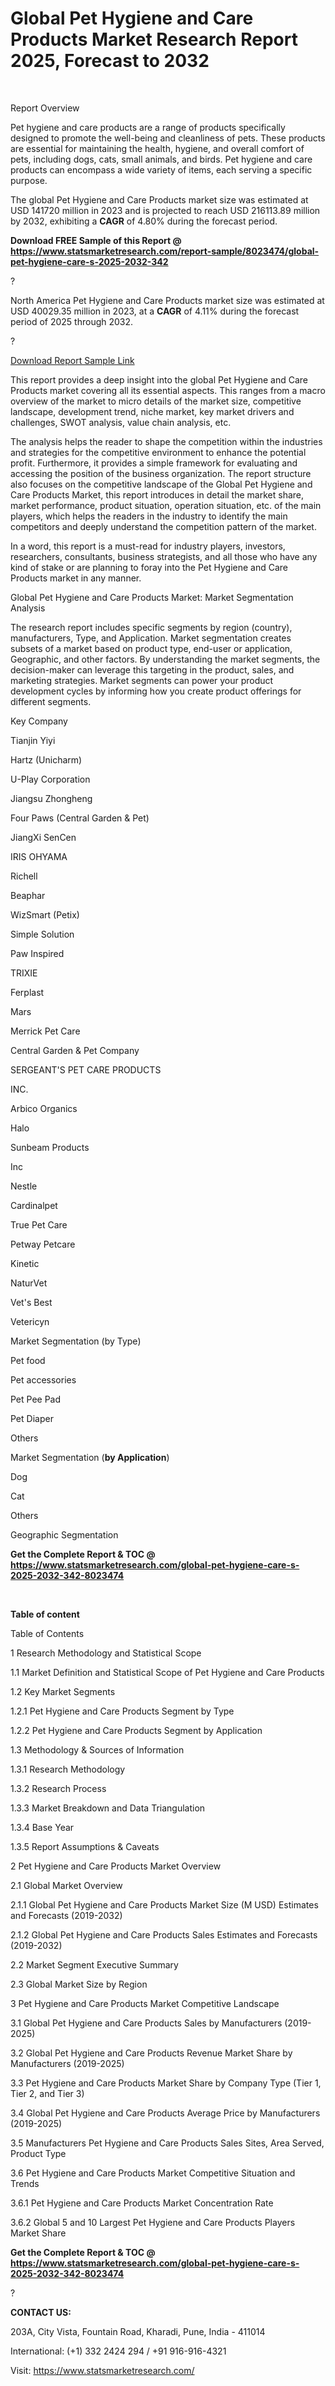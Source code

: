 <h1>Global Pet Hygiene and Care Products Market Research Report 2025, Forecast to 2032</h1><br/><p>Report Overview</p>
 
 
 
 <p>Pet hygiene and care products are a range of products specifically designed to promote the well-being and cleanliness of pets. These products are essential for maintaining the health, hygiene, and overall comfort of pets, including dogs, cats, small animals, and birds. Pet hygiene and care products can encompass a wide variety of items, each serving a specific purpose.</p>
 
 
 
 <p>The global Pet Hygiene and Care Products market size was estimated at USD 141720 million in 2023 and is projected to reach USD 216113.89 million by 2032, exhibiting a <strong>CAGR</strong> of 4.80% during the forecast period.</p>
 
 
 
 <div><b>Download FREE Sample of this Report @ <a href="https://www.statsmarketresearch.com/download-free-sample/8023474/global-pet-hygiene-care-s-2025-2032-342">https://www.statsmarketresearch.com/report-sample/8023474/global-pet-hygiene-care-s-2025-2032-342</a></b></div>
 
 
 
 <p>? </p>
 
 
 
 <p>North America Pet Hygiene and Care Products market size was estimated at USD 40029.35 million in 2023, at a <strong>CAGR</strong> of 4.11% during the forecast period of 2025 through 2032.</p>
 
 
 
 <p>? </p>
 
 
 
 <p><a href="https://www.statsmarketresearch.com/download-free-sample/8023474/global-pet-hygiene-care-s-2025-2032-342">Download Report Sample Link</a></p>
 
 
 
 <p>This report provides a deep insight into the global Pet Hygiene and Care Products market covering all its essential aspects. This ranges from a macro overview of the market to micro details of the market size, competitive landscape, development trend, niche market, key market drivers and challenges, SWOT analysis, value chain analysis, etc.</p>
 
 
 
 <p>The analysis helps the reader to shape the competition within the industries and strategies for the competitive environment to enhance the potential profit. Furthermore, it provides a simple framework for evaluating and accessing the position of the business organization. The report structure also focuses on the competitive landscape of the Global Pet Hygiene and Care Products Market, this report introduces in detail the market share, market performance, product situation, operation situation, etc. of the main players, which helps the readers in the industry to identify the main competitors and deeply understand the competition pattern of the market.</p>
 
 
 
 <p>In a word, this report is a must-read for industry players, investors, researchers, consultants, business strategists, and all those who have any kind of stake or are planning to foray into the Pet Hygiene and Care Products market in any manner.</p>
 
 
 
 <p>Global Pet Hygiene and Care Products Market: Market Segmentation Analysis</p>
 
 
 
 <p>The research report includes specific segments by region (country), manufacturers, Type, and Application. Market segmentation creates subsets of a market based on product type, end-user or application, Geographic, and other factors. By understanding the market segments, the decision-maker can leverage this targeting in the product, sales, and marketing strategies. Market segments can power your product development cycles by informing how you create product offerings for different segments.</p>
 
 
 
 <p>Key Company</p>
 
 
 
 <p>Tianjin Yiyi</p>
 
 
 
 <p>Hartz (Unicharm)</p>
 
 
 
 <p>U-Play Corporation</p>
 
 
 
 <p>Jiangsu Zhongheng</p>
 
 
 
 <p>Four Paws (Central Garden & Pet)</p>
 
 
 
 <p>JiangXi SenCen</p>
 
 
 
 <p>IRIS OHYAMA</p>
 
 
 
 <p>Richell</p>
 
 
 
 <p>Beaphar</p>
 
 
 
 <p>WizSmart (Petix)</p>
 
 
 
 <p>Simple Solution</p>
 
 
 
 <p>Paw Inspired</p>
 
 
 
 <p>TRIXIE</p>
 
 
 
 <p>Ferplast</p>
 
 
 
 <p>Mars</p>
 
 
 
 <p>Merrick Pet Care</p>
 
 
 
 <p>Central Garden & Pet Company</p>
 
 
 
 <p>SERGEANT&#39;S PET CARE PRODUCTS</p>
 
 
 
 <p>INC.</p>
 
 
 
 <p>Arbico Organics</p>
 
 
 
 <p>Halo</p>
 
 
 
 <p>Sunbeam Products</p>
 
 
 
 <p>Inc</p>
 
 
 
 <p>Nestle</p>
 
 
 
 <p>Cardinalpet</p>
 
 
 
 <p>True Pet Care</p>
 
 
 
 <p>Petway Petcare</p>
 
 
 
 <p>Kinetic</p>
 
 
 
 <p>NaturVet</p>
 
 
 
 <p>Vet&#39;s Best</p>
 
 
 
 <p>Vetericyn</p>
 
 
 
 <p>Market Segmentation (by Type)</p>
 
 
 
 <p>Pet food</p>
 
 
 
 <p>Pet accessories</p>
 
 
 
 <p>Pet Pee Pad</p>
 
 
 
 <p>Pet Diaper</p>
 
 
 
 <p>Others</p>
 
 
 
 <p>Market Segmentation (<strong>by Application</strong>)</p>
 
 
 
 <p>Dog</p>
 
 
 
 <p>Cat</p>
 
 
 
 <p>Others</p>
 
 
 
 <p>Geographic Segmentation</p>
 
 
 
 <div><b>Get the Complete Report & TOC @ <a href="https://www.statsmarketresearch.com/global-pet-hygiene-care-s-2025-2032-342-8023474">https://www.statsmarketresearch.com/global-pet-hygiene-care-s-2025-2032-342-8023474</a></b></div>
 
 
 
 <p><br />
 
 <b>Table of content</b></p>
 
 
 
 <p>Table of Contents<br />
 
 1 Research Methodology and Statistical Scope<br />
 
 1.1 Market Definition and Statistical Scope of Pet Hygiene and Care Products<br />
 
 1.2 Key Market Segments<br />
 
 1.2.1 Pet Hygiene and Care Products Segment by Type<br />
 
 1.2.2 Pet Hygiene and Care Products Segment by Application<br />
 
 1.3 Methodology & Sources of Information<br />
 
 1.3.1 Research Methodology<br />
 
 1.3.2 Research Process<br />
 
 1.3.3 Market Breakdown and Data Triangulation<br />
 
 1.3.4 Base Year<br />
 
 1.3.5 Report Assumptions & Caveats<br />
 
 2 Pet Hygiene and Care Products Market Overview<br />
 
 2.1 Global Market Overview<br />
 
 2.1.1 Global Pet Hygiene and Care Products Market Size (M USD) Estimates and Forecasts (2019-2032)<br />
 
 2.1.2 Global Pet Hygiene and Care Products Sales Estimates and Forecasts (2019-2032)<br />
 
 2.2 Market Segment Executive Summary<br />
 
 2.3 Global Market Size by Region<br />
 
 3 Pet Hygiene and Care Products Market Competitive Landscape<br />
 
 3.1 Global Pet Hygiene and Care Products Sales by Manufacturers (2019-2025)<br />
 
 3.2 Global Pet Hygiene and Care Products Revenue Market Share by Manufacturers (2019-2025)<br />
 
 3.3 Pet Hygiene and Care Products Market Share by Company Type (Tier 1, Tier 2, and Tier 3)<br />
 
 3.4 Global Pet Hygiene and Care Products Average Price by Manufacturers (2019-2025)<br />
 
 3.5 Manufacturers Pet Hygiene and Care Products Sales Sites, Area Served, Product Type<br />
 
 3.6 Pet Hygiene and Care Products Market Competitive Situation and Trends<br />
 
 3.6.1 Pet Hygiene and Care Products Market Concentration Rate<br />
 
 3.6.2 Global 5 and 10 Largest Pet Hygiene and Care Products Players Market Share</p>
 
 
 
 <div><b>Get the Complete Report & TOC @ <a href="https://www.statsmarketresearch.com/global-pet-hygiene-care-s-2025-2032-342-8023474">https://www.statsmarketresearch.com/global-pet-hygiene-care-s-2025-2032-342-8023474</a></b></div>
 
 
 
 <p>? </p>
 
 
 
 <p><b>CONTACT US:</b><br />
 
 203A, City Vista, Fountain Road, Kharadi, Pune, India - 411014<br />
 
 International: (+1) 332 2424 294 / +91 916-916-4321<br />
 
 Visit: <a href="https://www.statsmarketresearch.com/">https://www.statsmarketresearch.com/</a></p>